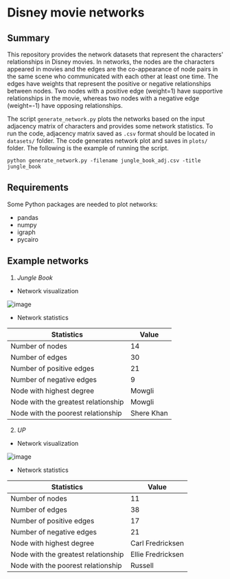 # Disney movie networks
## Summary
This repository provides the network datasets that represent the characters' relationships in Disney movies. 
In networks, the nodes are the characters appeared in movies and the edges are the co-appearance of node pairs in the same scene who communicated with each other at least one time. The edges have weights that represent the positive or negative relationships between nodes. Two nodes with a positive edge (weight=1) have supportive relationships in the movie, whereas two nodes with a negative edge (weight=-1) have opposing relationships. 

The script `generate_network.py` plots the networks based on the input adjacency matrix of characters and provides some network statistics. To run the code, adjacency matrix saved as `.csv` format should be located in `datasets/` folder. The code generates network plot and saves in `plots/` folder.
The following is the example of running the script.
```
python generate_network.py -filename jungle_book_adj.csv -title jungle_book
```

## Requirements
Some Python packages are needed to plot networks:
* pandas
* numpy
* igraph
* pycairo

## Example networks
1. *Jungle Book*
* Network visualization

![image](https://user-images.githubusercontent.com/12605926/125357772-b1be3c00-e32d-11eb-81f7-e936d8926c20.png)

* Network statistics

|Statistics|Value|
|---------------|--|
|Number of nodes|14|
|Number of edges|30|
|Number of positive edges|21|
|Number of negative edges|9|
|Node with highest degree|Mowgli|
|Node with the greatest relationship|Mowgli|
|Node with the poorest relationship|Shere Khan|

2. *UP*
* Network visualization

![image](https://user-images.githubusercontent.com/12605926/125362252-34e29080-e334-11eb-8f21-98ab7770d4ec.png)

* Network statistics

|Statistics|Value|
|---------------|--|
|Number of nodes|11|
|Number of edges|38|
|Number of positive edges|17|
|Number of negative edges|21|
|Node with highest degree|Carl Fredricksen|
|Node with the greatest relationship|Ellie Fredricksen|
|Node with the poorest relationship|Russell|
